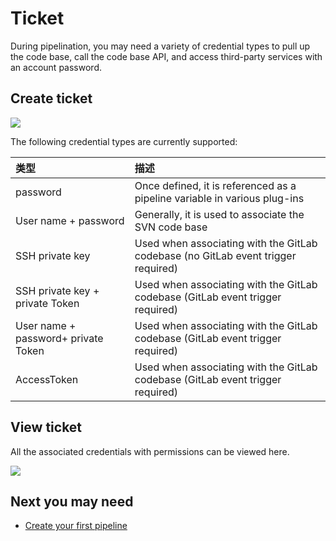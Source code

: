 # Ticket

During pipelination, you may need a variety of credential types to pull up the code base, call the code base API, and access third-party services with an account password.

## Create ticket

![](../.gitbook/assets/image%20%288%29.png)

The following credential types are currently supported:

| 类型 | 描述 |
| :--- | :--- |
| password | Once defined, it is referenced as a pipeline variable in various plug-ins |
| User name + password | Generally, it is used to associate the SVN code base |
| SSH private key | Used when associating with the GitLab codebase (no GitLab event trigger required) |
| SSH private key + private Token | Used when associating with the GitLab codebase (GitLab event trigger required) |
| User name + password+ private Token | Used when associating with the GitLab codebase (GitLab event trigger required) |
| AccessToken | Used when associating with the GitLab codebase (GitLab event trigger required) |

## View ticket

All the associated credentials with permissions can be viewed here.

![](../.gitbook/assets/image%20%2840%29.png)

## Next you may need

* [Create your first pipeline](../tutorials/create-first-pipeline.md)

